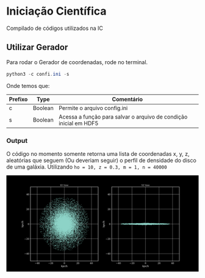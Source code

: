 # Iniciação Científica
Compilado de códigos utilizados na IC

## Utilizar Gerador

Para rodar o Gerador de coordenadas, rode no terminal.

```powershell
python3 -c confi.ini -s
```

Onde temos que:

|  Prefixo | Type | Comentário |
| --- | --- | --- | 
| c | Boolean | Permite o arquivo config.ini |
| s | Boolean | Acessa a função para salvar o arquivo de condição inicial em HDF5 |

### Output 
O código no momento somente retorna uma lista de coordenadas x, y, z, aleatórias que seguem  (Ou deveriam seguir) o perfil de densidade do disco de uma galáxia.
Utilizando ```ho = 10, z = 0.3, m = 1, n = 40000```


<img src='https://raw.githubusercontent.com/ViniBilck/IC-Astro/main/IMG/example.png'></img>
